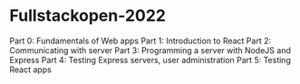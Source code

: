 # Fullstackopen-2022

Part 0: Fundamentals of Web apps
Part 1: Introduction to React 
Part 2: Communicating with server
Part 3: Programming a server with NodeJS and Express
Part 4: Testing Express servers, user administration
Part 5: Testing React apps
